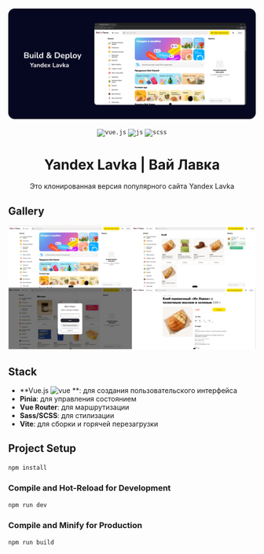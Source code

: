 <div align="center">
  <br />
    <a href="https://github.com/magasov" target="_blank">
      <img src="./src/assets/banner.png" alt="Project Banner">
    </a>
  <br />
 
  <p>
    <code><img src="https://raw.githubusercontent.com/marwin1991/profile-technology-icons/refs/heads/main/icons/vue_js.png" alt="vue.js" height="30" /></code>
    <code><img src="https://raw.githubusercontent.com/marwin1991/profile-technology-icons/refs/heads/main/icons/javascript.png" alt="js" height="30" /></code>
    <code><img src="https://camo.githubusercontent.com/e84d110dc8fc6125b9138856352724ba0f8f6b86ec6ac91961669d407fd71e24/68747470733a2f2f63646e2d69636f6e732d706e672e666c617469636f6e2e636f6d2f3531322f353936382f353936383335382e706e67" alt="scss" height="30" /></code>
  </p>
  <h1 align="center">Yandex Lavka | Вай Лавка</h1>

   <div align="center">
     Это клонированная версия популярного сайта Yandex Lavka
    </div>
</div>

## Gallery

   <img src="./src/assets/mysite.png" alt="Gallery">

## Stack

- **Vue.js <img src="https://skillicons.dev/icons?i=vue" alt="vue"> **: для создания пользовательского интерфейса
- **Pinia**: для управления состоянием
- **Vue Router**: для маршрутизации
- **Sass/SCSS**: для стилизации
- **Vite**: для сборки и горячей перезагрузки

## Project Setup

```sh
npm install
```

### Compile and Hot-Reload for Development

```sh
npm run dev
```

### Compile and Minify for Production

```sh
npm run build
```
